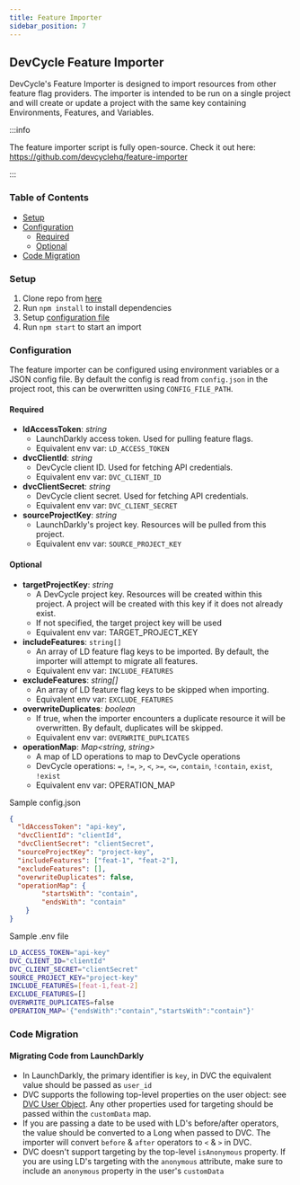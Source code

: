 ```yaml
---
title: Feature Importer
sidebar_position: 7
---
```


## DevCycle Feature Importer

DevCycle's Feature Importer is designed to import resources from other feature flag providers. 
The importer is intended to be run on a single project and will create or update a project with the same key containing Environments, Features, and Variables. 

:::info

The feature importer script is fully open-source. Check it out here: https://github.com/devcyclehq/feature-importer

:::

### Table of Contents
- [Setup](#setup)
- [Configuration](#configuration)
  - [Required](#required)
  - [Optional](#optional)
- [Code Migration](#code-migration)

### Setup
1. Clone repo from [here](https://github.com/devcyclehq/feature-importer)
2. Run `npm install` to install dependencies
3. Setup [configuration file](#configuration)
4. Run `npm start` to start an import
  
### Configuration
The feature importer can be configured using environment variables or a JSON config file. 
By default the config is read from `config.json` in the project root, this can be overwritten using `CONFIG_FILE_PATH`.

#### Required

- **ldAccessToken**: *string*
  - LaunchDarkly access token. Used for pulling feature flags.
  - Equivalent env var: `LD_ACCESS_TOKEN`
- **dvcClientId**: *string*
  - DevCycle client ID. Used for fetching API credentials.
  - Equivalent env var: `DVC_CLIENT_ID`
- **dvcClientSecret**: *string*
  - DevCycle client secret. Used for fetching API credentials.
  - Equivalent env var: `DVC_CLIENT_SECRET`
- **sourceProjectKey**: *string*
  - LaunchDarkly's project key. Resources will be pulled from this project.
  - Equivalent env var: `SOURCE_PROJECT_KEY`

#### Optional
- **targetProjectKey**: *string*
  - A DevCycle project key. Resources will be created within this project. A project will be created with this key if it does not already exist.
  - If not specified, the target project key will be used
  - Equivalent env var: TARGET_PROJECT_KEY
- **includeFeatures**: `string[]`
  - An array of LD feature flag keys to be imported. By default, the importer will attempt to migrate all features.
  - Equivalent env var: `INCLUDE_FEATURES`
- **excludeFeatures**: *string[]*
  - An array of LD feature flag keys to be skipped when importing.
  - Equivalent env var: `EXCLUDE_FEATURES`
- **overwriteDuplicates**: *boolean*
  - If true, when the importer encounters a duplicate resource it will be overwritten. By default, duplicates will be skipped.
  - Equivalent env var: `OVERWRITE_DUPLICATES`
- **operationMap**: *Map<string, string>*
  - A map of LD operations to map to DevCycle operations
  - DevCycle operations: `=`, `!=`, `>`, `<`, `>=`, `<=`, `contain`, `!contain`, `exist`, `!exist`
  - Equivalent env var: OPERATION_MAP

Sample config.json

```json
{
  "ldAccessToken": "api-key",
  "dvcClientId": "clientId",
  "dvcClientSecret": "clientSecret",
  "sourceProjectKey": "project-key",
  "includeFeatures": ["feat-1", "feat-2"],
  "excludeFeatures": [],
  "overwriteDuplicates": false,
  "operationMap": {
		"startsWith": "contain",
		"endsWith": "contain"
	}
}
```

Sample .env file

```bash
LD_ACCESS_TOKEN="api-key"
DVC_CLIENT_ID="clientId"
DVC_CLIENT_SECRET="clientSecret"
SOURCE_PROJECT_KEY="project-key"
INCLUDE_FEATURES=[feat-1,feat-2]
EXCLUDE_FEATURES=[]
OVERWRITE_DUPLICATES=false
OPERATION_MAP='{"endsWith":"contain","startsWith":"contain"}'
```

### Code Migration

#### Migrating Code from LaunchDarkly
- In LaunchDarkly, the primary identifier is `key`, in DVC the equivalent value should be passed as `user_id`
- DVC supports the following top-level properties on the user object: see [DVC User Object](/sdk/client-side-sdks/javascript#dvc-user-object).
  Any other properties used for targeting should be passed within the `customData` map.
- If you are passing a date to be used with LD's before/after operators, the value should be converted to a Long when passed to DVC. The importer will convert `before` & `after` operators to `<` & `>` in DVC.
- DVC doesn't support targeting by the top-level `isAnonymous` property. If you are using LD's targeting with the `anonymous` attribute, make sure to include an `anonymous` property in the user's `customData`